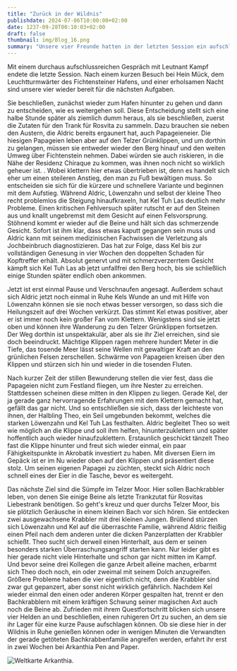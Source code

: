 ```yaml
---
title: "Zurück in der Wildnis"
publishdate: 2024-07-06T10:00:00+02:00
date: 1237-09-28T00:10:03+02:00
draft: false
thumbnail: img/Blog_16.png
summary: "Unsere vier Freunde hatten in der letzten Session ein aufschlussreiches Gespräch mit Leutnant Kampf. Dieser hat ihnen auch direkt eine neue Quest gegeben. Mit dieser wollen sie sich aber lieber nicht beschäftigen, sondern gehen auf die Jagd nach Trankzutaten. Wie das geht, erfahrt ihr hier:"
---
```


Mit einem durchaus aufschlussreichen Gespräch mit Leutnant Kampf endete die letzte Session. Nach einem kurzen Besuch bei Hein Mück, dem Leuchtturmwärter des Fichtensteiner Hafens, und einer erholsamen Nacht sind unsere vier wieder bereit für die nächsten Aufgaben.

Sie beschließen, zunächst wieder zum Hafen hinunter zu gehen und dann zu entscheiden, wie es weitergehen soll. Diese Entscheidung stellt sich eine halbe Stunde später als ziemlich dumm heraus, als sie beschließen, zuerst die Zutaten für den Trank für Rosvita zu sammeln. Dazu brauchen sie neben den Austern, die Aldric bereits ergaunert hat, auch Papageieneier. Die hiesigen Papageien leben aber auf den Telzer Grünklippen, und um dorthin zu gelangen, müssen sie entweder wieder den Berg hinauf und den weiten Umweg über Fichtenstein nehmen. Dabei würden sie auch riskieren, in die Nähe der Residenz Chiraque zu kommen, was ihnen noch nicht so wirklich geheuer ist. . Wobei klettern hier etwas übertrieben ist, denn es handelt sich eher um einen steileren Anstieg, den man zu Fuß bewältigen muss. So entscheiden sie sich für die kürzere und schnellere Variante und beginnen mit dem Aufstieg. Während Aldric, Löwenzahn und selbst der kleine Theo recht problemlos die Steigung hinaufkraxeln, hat Kel Tuh Las deutlich mehr Probleme. Einen kritischen Fehlversuch später rutscht er auf den Steinen aus und knallt ungebremst mit dem Gesicht auf einen Felsvorsprung. Stöhnend kommt er wieder auf die Beine und hält sich das schmerzende Gesicht. Sofort ist ihm klar, dass etwas kaputt gegangen sein muss und Aldric kann mit seinem medizinischen Fachwissen die Verletzung als Jochbeinbruch diagnostizieren. Das hat zur Folge, dass Kel bis zur vollständigen Genesung in vier Wochen den doppelten Schaden für Kopftreffer erhält. Absolut genervt und mit schmerzverzerrtem Gesicht kämpft sich Kel Tuh Las ab jetzt unfallfrei den Berg hoch, bis sie schließlich einige Stunden später endlich oben ankommen.

Jetzt ist erst einmal Pause und Verschnaufen angesagt. Außerdem schaut sich Aldric jetzt noch einmal in Ruhe Kels Wunde an und mit Hilfe von Löwenzahn können sie sie noch etwas besser versorgen, so dass sich die Heilungszeit auf drei Wochen verkürzt. Das stimmt Kel etwas positiver, aber er ist immer noch kein großer Fan vom Klettern. Wenigstens sind sie jetzt oben und können ihre Wanderung zu den Telzer Grünklippen fortsetzen. Der Weg dorthin ist unspektakulär, aber als sie ihr Ziel erreichen, sind sie doch beeindruckt. Mächtige Klippen ragen mehrere hundert Meter in die Tiefe, das tosende Meer lässt seine Wellen mit gewaltiger Kraft an den grünlichen Felsen zerschellen. Schwärme von Papageien kreisen über den Klippen und stürzen sich hin und wieder in die tosenden Fluten.

Nach kurzer Zeit der stillen Bewunderung stellen die vier fest, dass die Papageien nicht zum Festland fliegen, um ihre Nester zu erreichen. Stattdessen scheinen diese mitten in den Klippen zu liegen. Gerade Kel, der ja gerade ganz hervorragende Erfahrungen mit dem Klettern gemacht hat, gefällt das gar nicht. Und so entschließen sie sich, dass der leichteste von ihnen, der Halbling Theo, ein Seil umgebunden bekommt, welches die starken Löwenzahn und Kel Tuh Las festhalten.  Aldric begleitet Theo so weit wie möglich an die Klippe und soll ihm helfen, hinunterzuklettern und später hoffentlich auch wieder hinaufzuklettern. Erstaunlich geschickt tänzelt Theo fast die Klippe hinunter und freut sich wieder einmal, ein paar Fähigkeitspunkte in Akrobatik investiert zu haben. Mit diversen Eiern im Gepäck ist er im Nu wieder oben auf den Klippen und präsentiert diese stolz. Um seinen eigenen Papagei zu züchten, steckt sich Aldric noch schnell eines der Eier in die Tasche, bevor es weitergeht.

Das nächste Ziel sind die Sümpfe im Telzer Moor. Hier sollen Bachkrabbler leben, von denen Sie einige Beine als letzte Trankzutat für Rosvitas Liebestrank benötigen. So geht's kreuz und quer durchs Telzer Moor, bis sie plötzlich Geräusche in einem kleinen Bach vor sich hören. Sie entdecken zwei ausgewachsene Krabbler mit drei kleinen Jungen. Brüllend stürzen sich Löwenzahn und Kel auf die überraschte Familie, während Aldric fleißig einen Pfeil nach dem anderen unter die dicken Panzerplatten der Krabbler schießt. Theo sucht sich derweil einen Hinterhalt, aus dem er seinen besonders starken Überraschungsangriff starten kann. Nur leider gibt es hier gerade nicht viele Hinterhalte und schon gar nicht mitten im Kampf. Und bevor seine drei Kollegen die ganze Arbeit alleine machen, erbarmt sich Theo doch noch, ein oder zweimal mit seinem Dolch anzugreifen. Größere Probleme haben die vier eigentlich nicht, denn die Krabbler sind zwar gut gepanzert, aber sonst nicht wirklich gefährlich. Nachdem Kel wieder einmal den einen oder anderen Körper gespalten hat, trennt er den Bachkrabblern mit einem kräftigen Schwung seiner magischen Axt auch noch die Beine ab. Zufrieden mit ihrem Questfortschritt blicken sich unsere vier Helden an und beschließen, einen ruhigeren Ort zu suchen, an dem sie ihr Lager für eine kurze Pause aufschlagen können. Ob sie diese hier in der Wildnis in Ruhe genießen können oder in wenigen Minuten die Verwandten der gerade getöteten Bachkrabbenfamilie angreifen werden, erfahrt ihr erst in zwei Wochen bei Arkanthia Pen and Paper.

<div class="center">
  <img class="img-fluid" title="Weltkarte Arkanthia" alt="Weltkarte Arkanthia." src="./img/Arkanthia_Full_Map_Fichtenstein_Hafen_to_Grünklippen.png" />
</div>


